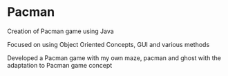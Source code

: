 # Pacman

Creation of Pacman game using Java

Focused on using Object Oriented Concepts, GUI and various methods

Developed a Pacman game with my own maze, pacman and ghost with the adaptation to Pacman game concept
